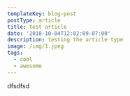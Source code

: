```yaml
---
templateKey: blog-post
postType: article
title: test article
date: '2018-10-04T12:02:09-07:00'
description: testing the article type
image: /img/1.jpeg
tags:
  - cool
  - awesome
---
```

dfsdfsd
